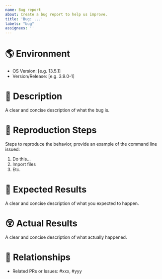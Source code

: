 ```yaml
---
name: Bug report
about: Create a bug report to help us improve.
title: 'Bug: ...'
labels: "bug"
assignees: ''
---
```

# 🌎 Environment

 - OS Version: [e.g. 13.5.1]
 - Version/Release: [e.g. 3.9.0-1]

# 💬 Description

A clear and concise description of what the bug is.

# 🦶 Reproduction Steps

Steps to reproduce the behavior, provide an example of the command line issued:
1. Do this...
2. Import files
3. Etc.

# 🤔 Expected Results

A clear and concise description of what you expected to happen.

# 😲 Actual Results

A clear and concise description of what actually happened.

# 🤝 Relationships

- Related PRs or Issues: #xxx, #yyy
